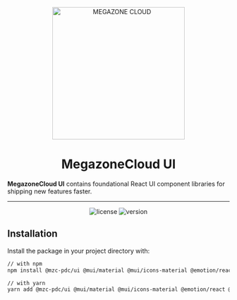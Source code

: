 <p align="center">
  <img width="300" src="https://www.megazonecdn.com/pops/images/og-megazone-pops.png" alt="MEGAZONE CLOUD">
</p>

<h1 align="center">MegazoneCloud UI</h1>

**MegazoneCloud UI** contains foundational React UI component libraries for shipping new features faster.

<hr/>

<div align="center">

![license](https://img.shields.io/badge/license-MIT-blue.svg)
![version](https://img.shields.io/npm/v/latest.svg)

</div>

## Installation

Install the package in your project directory with:

```sh
// with npm
npm install @mzc-pdc/ui @mui/material @mui/icons-material @emotion/react @emotion/styled

// with yarn
yarn add @mzc-pdc/ui @mui/material @mui/icons-material @emotion/react @emotion/styled
```